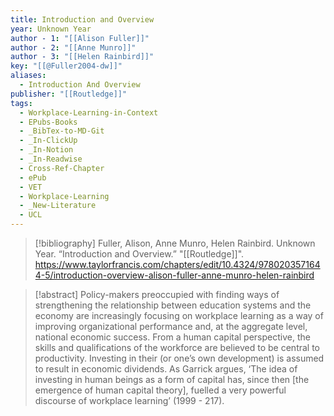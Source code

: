 ```yaml
---
title: Introduction and Overview
year: Unknown Year
author - 1: "[[Alison Fuller]]"
author - 2: "[[Anne Munro]]"
author - 3: "[[Helen Rainbird]]"
key: "[[@Fuller2004-dw]]"
aliases:
  - Introduction And Overview
publisher: "[[Routledge]]"
tags:
  - Workplace-Learning-in-Context
  - EPubs-Books
  - _BibTex-to-MD-Git
  - _In-ClickUp
  - _In-Notion
  - _In-Readwise
  - Cross-Ref-Chapter
  - ePub
  - VET
  - Workplace-Learning
  - _New-Literature
  - UCL
---
```


> [!bibliography]
> Fuller, Alison, Anne Munro, Helen Rainbird. Unknown Year. “Introduction and Overview.” "[[Routledge]]". https://www.taylorfrancis.com/chapters/edit/10.4324/9780203571644-5/introduction-overview-alison-fuller-anne-munro-helen-rainbird

> [!abstract]
> Policy-makers preoccupied with finding ways of strengthening the relationship between education systems and the economy are increasingly focusing on workplace learning as a way of improving organizational performance and, at the aggregate level, national economic success. From a human capital perspective, the skills and qualifications of the workforce are believed to be central to productivity. Investing in their (or one’s own development) is assumed to result in economic dividends. As Garrick argues, ‘The idea of investing in human beings as a form of capital has, since then [the emergence of human capital theory], fuelled a very powerful discourse of workplace learning’ (1999 -  217).